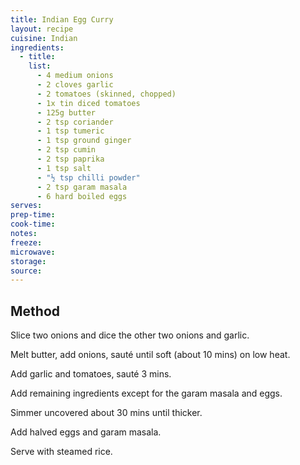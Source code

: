 ```yaml
---
title: Indian Egg Curry
layout: recipe
cuisine: Indian
ingredients:
  - title:
    list:
      - 4 medium onions
      - 2 cloves garlic
      - 2 tomatoes (skinned, chopped)
      - 1x tin diced tomatoes
      - 125g butter
      - 2 tsp coriander
      - 1 tsp tumeric
      - 1 tsp ground ginger
      - 2 tsp cumin
      - 2 tsp paprika
      - 1 tsp salt
      - "½ tsp chilli powder"
      - 2 tsp garam masala
      - 6 hard boiled eggs
serves: 
prep-time: 
cook-time: 
notes: 
freeze: 
microwave:
storage: 
source:
---
```


## Method
Slice two onions and dice the other two onions and garlic.

Melt butter, add onions, sauté until soft (about 10 mins) on low heat.

Add garlic and tomatoes, sauté 3 mins.

Add remaining ingredients except for the garam masala and eggs.

Simmer uncovered about 30 mins until thicker.

Add halved eggs and garam masala.

Serve with steamed rice.